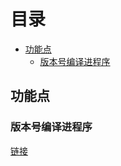 # 目录
  * [功能点](#功能点)
    * [版本号编译进程序](#版本号编译进程序)

## 功能点
### 版本号编译进程序
[链接](http://blog.csdn.net/xiaobaitu389/article/details/75215628)

